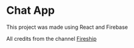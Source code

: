 # Chat App
This project was made using React and Firebase

All credits from the channel [Fireship]('https://www.youtube.com/watch?v=zQyrwxMPm88')